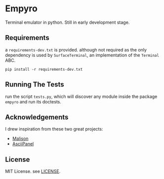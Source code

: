 # Empyro

Terminal emulator in python. Still in early development stage.

## Requirements

a `requirements-dev.txt` is provided. although not required as the only dependency
is used by `SurfaceTerminal`, an implementation of the `Terminal` ABC.

```
pip install -r requirements-dev.txt
```

## Running The Tests

run the script `tests.py`, which will discover any module inside the
package `empyro` and run its doctests.

## Acknowledgements

I drew inspiration from these two great projects:
- [Malison](https://github.com/munificent/malison)
- [AsciiPanel](https://github.com/trystan/AsciiPanel)

## License

MIT License. see [LICENSE](LICENSE).
